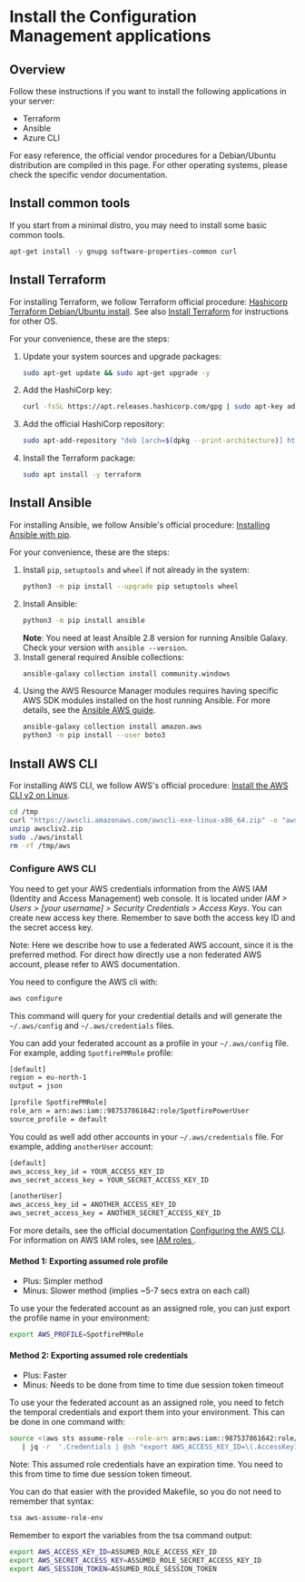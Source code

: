 # Install the Configuration Management applications

## Overview

Follow these instructions if you want to install the following applications in your server:

- Terraform
- Ansible
- Azure CLI

For easy reference, the official vendor procedures for a Debian/Ubuntu distribution are compiled in this page. 
For other operating systems, please check the specific vendor documentation.

## Install common tools

If you start from a minimal distro, you may need to install some basic common tools.

```bash
apt-get install -y gnupg software-properties-common curl
```

## Install Terraform

For installing Terraform, we follow Terraform official procedure: [Hashicorp Terraform Debian/Ubuntu install](https://www.terraform.io/docs/cli/install/apt.html). 
See also [Install Terraform](https://learn.hashicorp.com/tutorials/terraform/install-cli) for instructions for other OS.

For your convenience, these are the steps:

1. Update your system sources and upgrade packages:
   ```bash
   sudo apt-get update && sudo apt-get upgrade -y
   ```
2. Add the HashiCorp key:
   ```bash
   curl -fsSL https://apt.releases.hashicorp.com/gpg | sudo apt-key add -
   ```
3. Add the official HashiCorp repository:
   ```bash
   sudo apt-add-repository "deb [arch=$(dpkg --print-architecture)] https://apt.releases.hashicorp.com $(lsb_release -cs) main"
   ```
4. Install the Terraform package:
   ```bash
   sudo apt install -y terraform
   ```

## Install Ansible

For installing Ansible, we follow Ansible's official procedure: [Installing Ansible with pip](https://docs.ansible.com/ansible/latest/installation_guide/intro_installation.html#installing-and-upgrading-ansible-with-pip).

For your convenience, these are the steps:

1. Install `pip`, `setuptools` and `wheel` if not already in the system:
   ```bash
   python3 -m pip install --upgrade pip setuptools wheel
   ```
2. Install Ansible: 
   ```bash
   python3 -m pip install ansible
   ```
   **Note**: You need at least Ansible 2.8 version for running Ansible Galaxy. 
   Check your version with `ansible --version`.
3. Install general required Ansible collections:
   ```bash
   ansible-galaxy collection install community.windows
   ```
4. Using the AWS Resource Manager modules requires having specific AWS SDK modules installed on the host running Ansible. 
   For more details, see the [Ansible AWS guide](https://docs.ansible.com/ansible/latest/scenario_guides/guide_aws.html).
   ```bash
   ansible-galaxy collection install amazon.aws
   python3 -m pip install --user boto3
   ```

## Install AWS CLI

For installing AWS CLI, we follow AWS's official procedure: [Install the AWS CLI v2 on Linux](https://docs.aws.amazon.com/cli/latest/userguide/install-cliv2-linux.html).

```bash
cd /tmp
curl "https://awscli.amazonaws.com/awscli-exe-linux-x86_64.zip" -o "awscliv2.zip"
unzip awscliv2.zip
sudo ./aws/install
rm -rf /tmp/aws
```

### Configure AWS CLI

You need to get your AWS credentials information from the AWS IAM (Identity and Access Management) web console.
It is located under _IAM > Users > [your username] > Security Credentials > Access Keys_. 
You can create new access key there. Remember to save both the access key ID and the secret access key. 

Note: Here we describe how to use a federated AWS account, since it is the preferred method. 
For direct how directly use a non federated AWS account, please refer to AWS documentation.

You need to configure the AWS cli with:

```bash
aws configure
```

This command will query for your credential details and will generate the `~/.aws/config` and `~/.aws/credentials` files.

You can add your federated account as a profile in your `~/.aws/config` file.
For example, adding `SpotfirePMRole` profile:
```bash
[default]
region = eu-north-1
output = json

[profile SpotfirePMRole]
role_arn = arn:aws:iam::987537861642:role/SpotfirePowerUser
source_profile = default
```

You could as well add other accounts in your `~/.aws/credentials` file.
For example, adding `anotherUser` account:
```bash
[default]
aws_access_key_id = YOUR_ACCESS_KEY_ID
aws_secret_access_key = YOUR_SECRET_ACCESS_KEY_ID

[anotherUser]
aws_access_key_id = ANOTHER_ACCESS_KEY_ID
aws_secret_access_key = ANOTHER_SECRET_ACCESS_KEY_ID
```

For more details, see the official documentation [Configuring the AWS CLI](https://docs.aws.amazon.com/cli/latest/userguide/cli-chap-configure.html).
For information on AWS IAM roles, see [IAM roles
](https://docs.aws.amazon.com/IAM/latest/UserGuide/id_roles.html).

#### Method 1: Exporting assumed role profile

- Plus: Simpler method
- Minus: Slower method (implies ~5-7 secs extra on each call)

To use your the federated account as an assigned role, you can just export the profile name in your environment: 
```bash
export AWS_PROFILE=SpotfirePMRole
```

#### Method 2: Exporting assumed role credentials

- Plus: Faster
- Minus: Needs to be done from time to time due session token timeout

To use your the federated account as an assigned role, you need to fetch the temporal credentials and export them into your environment. 
This can be done in one command with:

```bash
source <(aws sts assume-role --role-arn arn:aws:iam::987537861642:role/SpotfirePowerUser --profile SpotfirePMRole --role-session-name SpotfirePowerUser \
   | jq -r  '.Credentials | @sh "export AWS_ACCESS_KEY_ID=\(.AccessKeyId)\nexport AWS_SECRET_ACCESS_KEY=\(.SecretAccessKey)\nexport AWS_SESSION_TOKEN=\(.SessionToken)\n "')
```

Note: This assumed role credentials have an expiration time. 
You need to this from time to time due session token timeout.

You can do that easier with the provided Makefile, so you do not need to remember that syntax:

```bash
tsa aws-assume-role-env
```

Remember to export the variables from the tsa command output:
```bash
export AWS_ACCESS_KEY_ID=ASSUMED_ROLE_ACCESS_KEY_ID
export AWS_SECRET_ACCESS_KEY=ASSUMED_ROLE_SECRET_ACCESS_KEY_ID
export AWS_SESSION_TOKEN=ASSUMED_ROLE_SESSION_TOKEN
```
